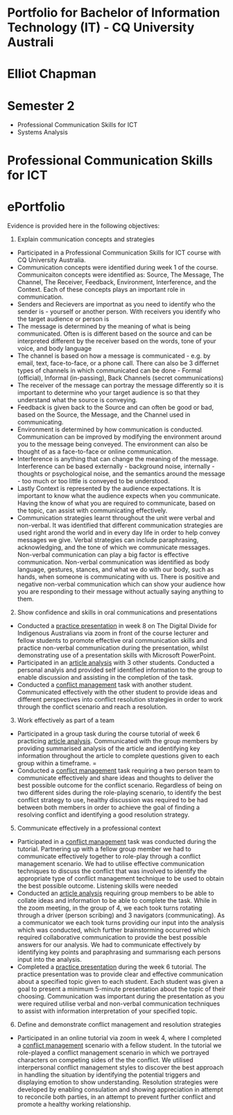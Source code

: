 # Portfolio for Bachelor of Information Technology (IT) - CQ University Australi
# Elliot Chapman

# Semester 2
- Professional Communication Skills for ICT
- Systems Analysis

# Professional Communication Skills for ICT
# ePortfolio
Evidence is provided here in the following objectives:
1. Explain communication concepts and strategies
- Participated in a Professional Communication Skills for ICT course with CQ University Australia.
- Communication concepts were identified during week 1 of the course. Communicaiton concepts were identified as: Source, The Message, The Channel, The Receiver, Feedback, Environment, Interference, and the Context. Each of these concepts plays an important role in communication.
- Senders and Recievers are importnat as you need to identify who the sender is - yourself or another person. With receivers you identify who the target audience or person is
- The message is determined by the meaning of what is being communicated. Often is is different based on the source and can be interpreted different by the receiver based on the words, tone of your voice, and body language
- The channel is based on how a message is communicated - e.g. by email, text, face-to-face, or a phone call. There can also be 3 differnet types of channels in which communicated can be done - Formal (official), Informal (in-passing), Back Channels (secret communications)
- The receiver of the message can portray the message differently so it is important to determine who your target audience is so that they understand what the source is conveying.
- Feedback is given back to the Source and can often be good or bad, based on the Source, the Message, and the Channel used in communicating.
- Environment is determined by how communication is conducted. Communication can be improved by modifying the environment around you to the message being conveyed. The environment can also be thought of as a face-to-face or online communication.
- Interference is anything that can change the meaning of the message. Interference can be based externally - background noise, internally - thoughts or psychological noise, and the semantics around the message - too much or too little is conveyed to be understood.
- Lastly Context is represented by the audience expectations. It is important to know what the audience expects when you communicate. Having the know of what you are required to communicate, based on the topic, can assist with communicating effectively.
- Communication strategies learnt throughout the unit were verbal and non-verbal. It was identified that different communication strategies are used right arond the world and in every day life in order to help convey messages we give. Verbal strategies can include paraphrasing, acknowledging, and the tone of which we communicate messages. Non-verbal communication can play a big factor is effective communication. Non-verbal communication was identified as body language, gestures, stances, and what we do with our body, such as hands, when someone is communicating with us. There is positive and negative non-verbal communication which can show your audience how you are responding to their message without actually saying anything to them. 

2. Show confidence and skills in oral communications and presentations
- Conducted a [practice presentation](Week%207%20-%20Practice&20Presentation.mp4) in week 8 on The Digital Divide for Indigenous Australians via zoom in front of the course lecturer and fellow students to promote effective oral communication skills and practice non-verbal communication during the presentation, whilst demonstrating use of a presentation skills with Microsoft PowerPoint.
- Participated in an [article analysis](11239%20Mob%20Writing.docx) with 3 other students. Conducted a personal analyis and provided self identified information to the group to enable discussion and assisting in the completion of the task.
- Conducted a [conflict management](Wk4%20Conflict%20Scenario.docx) task with another student. Communicated effectively with the other student to provide ideas and different perspectives into conflict resolution strategies in order to work through the conflict scenario and reach a resolution.

3. Work effectively as part of a team
- Participated in a group task during the course tutorial of week 6 practicing [article analysis](11239%20Mob%20Writing.docx). Communicated with the group members by providing summarised analysis of the article and identifying key information throughout the article to complete questions given to each group within a timeframe. =
- Conducted a [conflict management](Wk4%20Conflict%20Scenario.docx) task requiring a two person team to communicate effectively and share ideas and thoughts to deliver the best possible outcome for the conflict scenario. Regardless of being on two different sides during the role-playing scenario, to identify the best conflict strategy to use, healthy discussion was required to be had between both members in order to achieve the goal of finding a resolving conflict and identifying a good resolution strategy.

5. Communicate effectively in a professional context
- Participated in a [conflict management](Wk4%20Conflict%20Scenario.docx) task was conducted during the tutorial. Partnering up with a fellow group member we had to communicate effectively together to role-play through a conflict management scenario. We had to utilise effective communication techniques to discuss the conflict that was involved to identify the appropriate type of conflict management technique to be used to obtain the best possible outcome. Listening skills were needed 
- Conducted an [article analysis](11239%20Mob%20Writing.docx) requiring group members to be able to collate ideas and information to be able to complete the task. While in the zoom meeting, in the group of 4, we each took turns rotating through a driver (person scribing) and 3 navigators (communicating). As a communicator we each took turns providing our input into the analysis which was conducted, which further brainstorming occurred which required collaborative communication to provide the best possible answers for our analysis. We had to communicate effectively by identifying key points and paraphrasing and summarisng each persons input into the analysis.
- Completed a [practice presentation](Week%207%20-%20Practice&20Presentation.mp4) during the week 6 tutorial. The practice presentation was to provide clear and effective communication about a specified topic given to each student. Each student was given a goal to present a minimum 5-minute presentation about the topic of their choosing. Communication was important during the presentation as you were required utilise verbal and non-verbal communication techniques to assist with information interpretation of your specified topic. 

6. Define and demonstrate conflict management and resolution strategies
- Participated in an online tutorial via zoom in week 4, where I completed a [conflict management](Wk4%20Conflict%20Scenario.docx) scenario with a fellow student. In the tutorial we role-played a conflict management scenario in which we portrayed characters on competing sides of the the conflict. We utilised interpersonal conflict management styles to discover the best approach in handling the situation by identifying the potential triggers and displaying emotion to show understanding. Resolution strategies were developed by enabling consulation and showing appreciation in attempt to reconcile both parties, in an attempt to prevent further conflict and promote a healthy working relationship.
